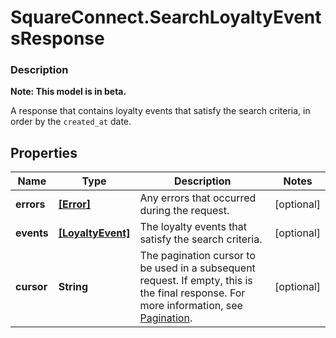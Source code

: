 # SquareConnect.SearchLoyaltyEventsResponse

### Description
**Note: This model is in beta.**

A response that contains loyalty events that satisfy the search  criteria, in order by the `created_at` date.

## Properties
Name | Type | Description | Notes
------------ | ------------- | ------------- | -------------
**errors** | [**[Error]**](Error.md) | Any errors that occurred during the request. | [optional] 
**events** | [**[LoyaltyEvent]**](LoyaltyEvent.md) | The loyalty events that satisfy the search criteria. | [optional] 
**cursor** | **String** | The pagination cursor to be used in a subsequent  request. If empty, this is the final response.  For more information,  see [Pagination](https://developer.squareup.com/docs/docs/basics/api101/pagination). | [optional] 


